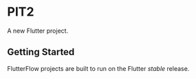 # PIT2

A new Flutter project.

## Getting Started

FlutterFlow projects are built to run on the Flutter _stable_ release.
